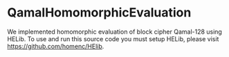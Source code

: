 # QamalHomomorphicEvaluation
We implemented homomorphic evaluation of block cipher Qamal-128 using HELib. To use and run this source code you must setup HELib, please visit https://github.com/homenc/HElib.
